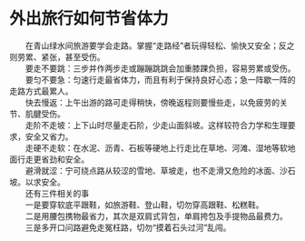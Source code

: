# 外出旅行如何节省体力  
&emsp;&emsp;在青山绿水间旅游要学会走路。掌握“走路经”者玩得轻松、愉快又安全；反之则劳累、紧张，甚至受伤。  
&emsp;&emsp;要走不要跳：三步并作两步走或蹦蹦跳跳会加重膝踝负担，容易劳累或受伤。  
&emsp;&emsp;要匀不要急：匀速行走最省体力，而且有利于保持良好心态；急一阵歇一阵的走路方式最累人。  
&emsp;&emsp;快去慢返：上午出游的路可走得稍快，傍晚返程则要慢些走，以免疲劳的关节、肌腱受伤。  
&emsp;&emsp;走阶不走坡：上下山时尽量走石阶，少走山面斜坡。这样较符合力学和生理要求，安全又省力。  
&emsp;&emsp;走硬不走软：在水泥、沥青、石板等硬地上行走比在草地、河滩、湿地等软地面行走更省劲和安全。  
&emsp;&emsp;避滑就涩：宁可绕点路从较涩的雪地、草坡走，也不走滑又危险的冰面、沙石坡。以求安全。  
&emsp;&emsp;还有三件相关的事  
&emsp;&emsp;一是要穿软底平跟鞋，如旅游鞋、登山鞋，切勿穿高跟鞋、松糕鞋。  
&emsp;&emsp;二是用腰包携物最省力，其次是双肩式背包，单肩挎包及手提物品最费力。  
&emsp;&emsp;三是多开口问路避免走冤枉路，切勿“摸着石头过河”乱闯。  
<!-- Last processed: 2025-07-22 03:44:30 -->
